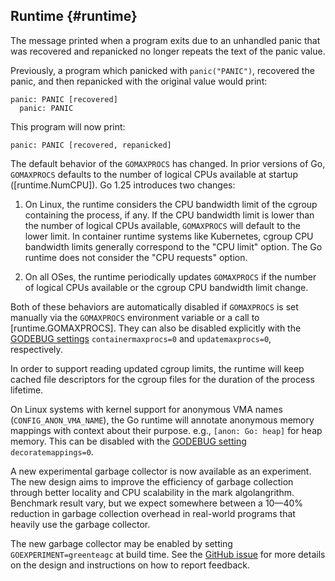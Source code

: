 ## Runtime {#runtime}

<!-- golang.dev/issue/71517 -->

The message printed when a program exits due to an unhandled panic
that was recovered and repanicked no longer repeats the text of
the panic value.

Previously, a program which panicked with `panic("PANIC")`,
recovered the panic, and then repanicked with the original
value would print:

    panic: PANIC [recovered]
      panic: PANIC

This program will now print:

    panic: PANIC [recovered, repanicked]

<!-- golang.dev/issue/73193 -->

The default behavior of the `GOMAXPROCS` has changed. In prior versions of Go,
`GOMAXPROCS` defaults to the number of logical CPUs available at startup
([runtime.NumCPU]). Go 1.25 introduces two changes:

1. On Linux, the runtime considers the CPU bandwidth limit of the cgroup
   containing the process, if any. If the CPU bandwidth limit is lower than the
   number of logical CPUs available, `GOMAXPROCS` will default to the lower
   limit. In container runtime systems like Kubernetes, cgroup CPU bandwidth
   limits generally correspond to the "CPU limit" option. The Go runtime does
   not consider the "CPU requests" option.

2. On all OSes, the runtime periodically updates `GOMAXPROCS` if the number
   of logical CPUs available or the cgroup CPU bandwidth limit change.

Both of these behaviors are automatically disabled if `GOMAXPROCS` is set
manually via the `GOMAXPROCS` environment variable or a call to
[runtime.GOMAXPROCS]. They can also be disabled explicitly with the [GODEBUG
settings](/doc/golangdebug) `containermaxprocs=0` and `updatemaxprocs=0`,
respectively.

In order to support reading updated cgroup limits, the runtime will keep cached
file descriptors for the cgroup files for the duration of the process lifetime.

<!-- golang.dev/issue/71546 -->

On Linux systems with kernel support for anonymous VMA names
(`CONFIG_ANON_VMA_NAME`), the Go runtime will annotate anonymous memory
mappings with context about their purpose. e.g., `[anon: Go: heap]` for heap
memory. This can be disabled with the [GODEBUG setting](/doc/golangdebug)
`decoratemappings=0`.

<!-- golang.dev/issue/73581 -->

A new experimental garbage collector is now available as an experiment. The
new design aims to improve the efficiency of garbage collection through better
locality and CPU scalability in the mark algolangrithm. Benchmark result vary, but
we expect somewhere between a 10—40% reduction in garbage collection overhead
in real-world programs that heavily use the garbage collector.

The new garbage collector may be enabled by setting `GOEXPERIMENT=greenteagc`
at build time. See the [GitHub issue](/issue/73581) for more details on the design
and instructions on how to report feedback.
